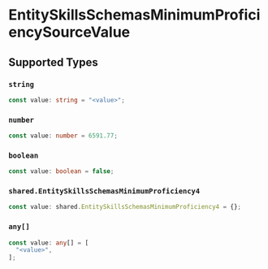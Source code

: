 # EntitySkillsSchemasMinimumProficiencySourceValue


## Supported Types

### `string`

```typescript
const value: string = "<value>";
```

### `number`

```typescript
const value: number = 6591.77;
```

### `boolean`

```typescript
const value: boolean = false;
```

### `shared.EntitySkillsSchemasMinimumProficiency4`

```typescript
const value: shared.EntitySkillsSchemasMinimumProficiency4 = {};
```

### `any[]`

```typescript
const value: any[] = [
  "<value>",
];
```

